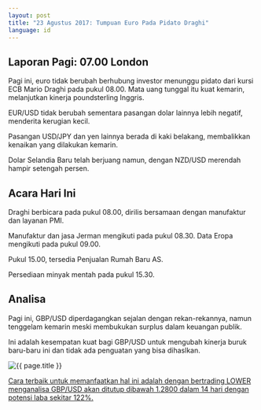 ```yaml
---
layout: post
title: "23 Agustus 2017: Tumpuan Euro Pada Pidato Draghi"
language: id
---
```

## Laporan Pagi: 07.00 London

Pagi ini, euro tidak berubah berhubung investor menunggu pidato dari kursi ECB Mario Draghi pada pukul 08.00. Mata uang tunggal itu kuat kemarin, melanjutkan kinerja poundsterling Inggris.

EUR/USD tidak berubah sementara pasangan dolar lainnya lebih negatif, menderita kerugian kecil.

Pasangan USD/JPY dan yen lainnya berada di kaki belakang, membalikkan kenaikan yang dilakukan kemarin.

Dolar Selandia Baru telah berjuang namun, dengan NZD/USD merendah hampir setengah persen.

## Acara Hari Ini

Draghi berbicara pada pukul 08.00, dirilis bersamaan dengan manufaktur dan layanan PMI.

Manufaktur dan jasa Jerman mengikuti pada pukul 08.30. Data Eropa mengikuti pada pukul 09.00.

Pukul 15.00, tersedia Penjualan Rumah Baru AS.

Persediaan minyak mentah pada pukul 15.30.

## Analisa

Pagi ini, GBP/USD diperdagangkan sejalan dengan rekan-rekannya, namun tenggelam kemarin meski membukukan surplus dalam keuangan publik.

Ini adalah kesempatan kuat bagi GBP/USD untuk mengubah kinerja buruk baru-baru ini dan tidak ada penguatan yang bisa dihaslkan.

<img src="{{ site.url }}/images/aug-17/id-24-aug-17.png" alt="{{ page.title }}" title="{{ page.title }}">

<a href="%LINK%%?currency=USD& market=forex&underlying=frxGBPUSD&formname=higherlower&duration_amount=14&duration_units=d&amount=10&amount_type=payout&expiry_type=duration&barrier=1.28" target="_blank">Cara terbaik untuk memanfaatkan hal ini adalah dengan bertrading LOWER menganalisa GBP/USD akan ditutup dibawah 1.2800 dalam 14 hari dengan potensi laba sekitar 122%.</a>